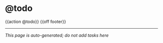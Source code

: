 # @todo

{{action @todo}}
{{off footer}}

---- 
*This page is auto-generated; do not add tasks here*
